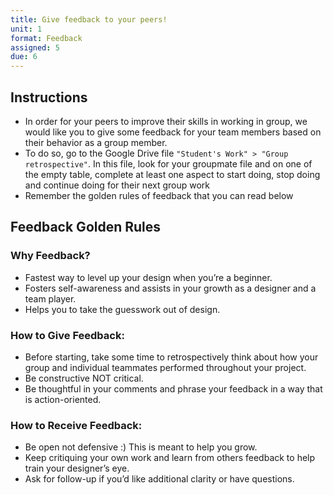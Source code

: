 ```yaml
---
title: Give feedback to your peers!
unit: 1
format: Feedback
assigned: 5
due: 6
---
```



Instructions
------------

- In order for your peers to improve their skills in working in group, we would like you to give some feedback for your team members based on their behavior as a group member.
- To do so, go to the Google Drive file `"Student's Work" > "Group retrospective"`. In this file, look for your groupmate file and on one of the empty table, complete at least one aspect to start doing, stop doing and continue doing for their next group work
- Remember the golden rules of feedback that you can read below


Feedback Golden Rules
---------------------

### Why Feedback?

- Fastest way to level up your design when you’re a beginner.
- Fosters self-awareness and assists in your growth as a designer and a team player.
- Helps you to take the guesswork out of design.

### How to Give Feedback:

- Before starting, take some time to retrospectively think about how your group and individual teammates performed throughout your project.
- Be constructive NOT critical.
- Be thoughtful in your comments and phrase your feedback in a way that is action-oriented.

### How to Receive Feedback:

- Be open not defensive :) This is meant to help you grow.
- Keep critiquing your own work and learn from others feedback to help train your designer’s eye.
- Ask for follow-up if you’d like additional clarity or have questions.
